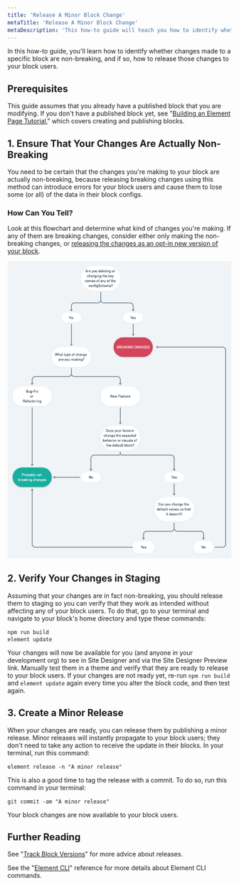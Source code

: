 ```yaml
---
title: 'Release A Minor Block Change'
metaTitle: 'Release A Minor Block Change'
metaDescription: 'This how-to guide will teach you how to identify whether changes made to a specific block are non-breaking, and if so, how to release those changes to your block users.'
---
```


In this how-to guide, you'll learn how to identify whether changes made to a specific block are non-breaking, and if so, how to release those changes to your block users.

## Prerequisites

This guide assumes that you already have a published block that you are modifying. If you don't have a published block yet, see "[Building an Element Page Tutorial](/tutorials/building-an-element-page)," which covers creating and publishing blocks.

## 1. Ensure That Your Changes Are Actually Non-Breaking

You need to be certain that the changes you're making to your block are actually non-breaking, because releasing breaking changes using this method can introduce errors for your block users and cause them to lose some (or all) of the data in their block configs.

### How Can You Tell?

Look at this flowchart and determine what kind of changes you're making. If any of them are breaking changes, consider either only making the non-breaking changes, or [releasing the changes as an opt-in new version of your block](/how-to/release-a-new-major-block-version).

<img src="./whatKindOfChanges.png" />

## 2. Verify Your Changes in Staging

Assuming that your changes are in fact non-breaking, you should release them to staging so you can verify that they work as intended without affecting any of your block users. To do that, go to your terminal and navigate to your block's home directory and type these commands:

```shell
npm run build
element update
```

Your changes will now be available for you (and anyone in your development org) to see in Site Designer and via the Site Designer Preview link. Manually test them in a theme and verify that they are ready to release to your block users. If your changes are not ready yet, re-run `npm run build` and `element update` again every time you alter the block code, and then test again.

## 3. Create a Minor Release

When your changes are ready, you can release them by publishing a minor release. Minor releases will instantly propagate to your block users; they don't need to take any action to receive the update in their blocks. In your terminal, run this command:

```shell
element release -n "A minor release"
```

This is also a good time to tag the release with a commit. To do so, run this command in your terminal:

```shell
git commit -am "A minor release"
```

Your block changes are now available to your block users.

## Further Reading

See "[Track Block Versions](/how-to/track-block-versions)" for more advice about releases.

See the "[Element CLI](/references/element-cli)" reference for more details about Element CLI commands.
